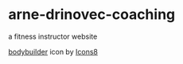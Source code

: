 # arne-drinovec-coaching
a fitness instructor website 

<a target="_blank" href="https://icons8.com/icon/2iLl8nuPteTu/bodybuilder">bodybuilder</a> icon by <a target="_blank" href="https://icons8.com">Icons8</a>